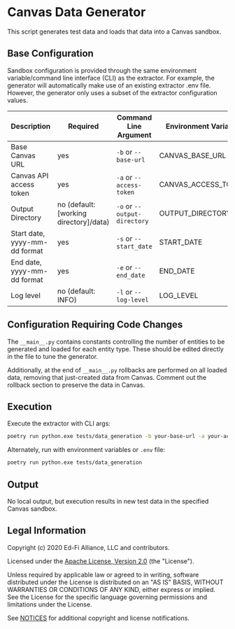 # Canvas Data Generator

This script generates test data and loads that data into a Canvas sandbox.

## Base Configuration

Sandbox configuration is provided through the same environment variable/command
line interface (CLI) as the extractor.  For example, the generator will
automatically make use of an existing extractor .env file.  However, the
generator only uses a subset of the extractor configuration values.

| Description | Required | Command Line Argument | Environment Variable |
| ----------- | -------- | --------------------- | -------------------- |
| Base Canvas URL | yes | `-b` or `--base-url` | CANVAS_BASE_URL |
| Canvas API access token | yes | `-a` or `--access-token` | CANVAS_ACCESS_TOKEN |
| Output Directory | no (default: [working directory]/data) | `-o` or `--output-directory` | OUTPUT_DIRECTORY |
| Start date, yyyy-mm-dd format | yes | `-s` or `--start_date` | START_DATE |
| End date, yyyy-mm-dd format | yes | `-e` or `--end_date` | END_DATE |
| Log level | no (default: INFO) | `-l` or `--log-level` | LOG_LEVEL |

## Configuration Requiring Code Changes

The `__main__.py` contains constants controlling the number of entities
to be generated and loaded for each entity type. These should be edited
directly in the file to tune the generator.

Additionally, at the end of `__main__.py` rollbacks are performed on all loaded data,
removing that just-created data from Canvas. Comment out the rollback section
to preserve the data in Canvas.

## Execution

Execute the extractor with CLI args:

```bash
poetry run python.exe tests/data_generation -b your-base-url -a your-access-token
```

Alternately, run with environment variables or `.env` file:

```bash
poetry run python.exe tests/data_generation
```

## Output

No local output, but execution results in new test data in the specified Canvas sandbox.

## Legal Information

Copyright (c) 2020 Ed-Fi Alliance, LLC and contributors.

Licensed under the [Apache License, Version 2.0](LICENSE) (the "License").

Unless required by applicable law or agreed to in writing, software distributed
under the License is distributed on an "AS IS" BASIS, WITHOUT WARRANTIES OR
CONDITIONS OF ANY KIND, either express or implied. See the License for the
specific language governing permissions and limitations under the License.

See [NOTICES](NOTICES.md) for additional copyright and license notifications.
